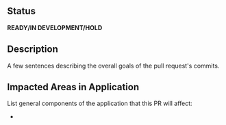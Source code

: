 ## Status
**READY/IN DEVELOPMENT/HOLD**

## Description
A few sentences describing the overall goals of the pull request's commits.

## Impacted Areas in Application
List general components of the application that this PR will affect:

*
